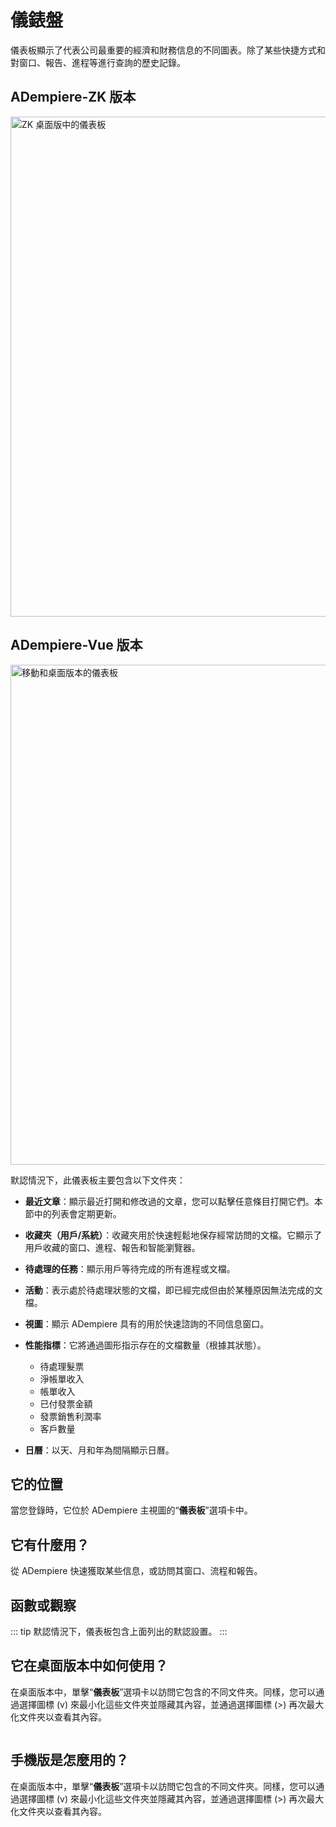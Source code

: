 # 儀錶盤

儀表板顯示了代表公司最重要的經濟和財務信息的不同圖表。除了某些快捷方式和對窗口、報告、進程等進行查詢的歷史記錄。

## ADempiere-ZK 版本

<img :src="$withBase('/images/components/dashboard/zk-desktop-version-dashboard.png')" alt="ZK 桌面版中的儀表板" width="800px">

## ADempiere-Vue 版本

<img :src="$withBase('/images/components/dashboard/dashboard-desktop-mobile.png')" alt="移動和桌面版本的儀表板" width="800px">

默認情況下，此儀表板主要包含以下文件夾：

- **最近文章**：顯示最近打開和修改過的文章，您可以點擊任意條目打開它們。本節中的列表會定期更新。

- **收藏夾（用戶/系統）**：收藏夾用於快速輕鬆地保存經常訪問的文檔。它顯示了用戶收藏的窗口、進程、報告和智能瀏覽器。

- **待處理的任務**：顯示用戶等待完成的所有進程或文檔。

- **活動**：表示處於待處理狀態的文檔，即已經完成但由於某種原因無法完成的文檔。

- **視圖**：顯示 ADempiere 具有的用於快速諮詢的不同信息窗口。

- **性能指標**：它將通過圖形指示存在的文檔數量（根據其狀態）。

  - 待處理髮票
  - 淨帳單收入
  - 帳單收入
  - 已付發票金額
  - 發票銷售利潤率
  - 客戶數量

- **日曆**：以天、月和年為間隔顯示日曆。

## 它的位置

當您登錄時，它位於 ADempiere 主視圖的“**儀表板**”選項卡中。

## 它有什麼用？

從 ADempiere 快速獲取某些信息，或訪問其窗口、流程和報告。

## 函數或觀察

::: tip
默認情況下，儀表板包含上面列出的默認設置。
:::

## 它在桌面版本中如何使用？

在桌面版本中，單擊“**儀表板**”選項卡以訪問它包含的不同文件夾。同樣，您可以通過選擇圖標 (v) 來最小化這些文件夾並隱藏其內容，並通過選擇圖標 (>) 再次最大化文件夾以查看其內容。

<img :src="$withBase('/images/components/dashboard/how-to-use-it-in-the-desktop-version.gif')" />

## 手機版是怎麼用的？

在桌面版本中，單擊“**儀表板**”選項卡以訪問它包含的不同文件夾。同樣，您可以通過選擇圖標 (v) 來最小化這些文件夾並隱藏其內容，並通過選擇圖標 (>) 再次最大化文件夾以查看其內容。

<img :src="$withBase('/images/components/dashboard/how-to-use-it-in-the-mobile-version.gif')" />
